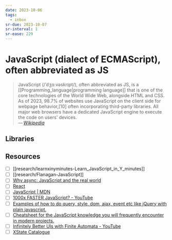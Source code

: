 ```yaml
---
date: 2023-10-06
tags:
  - inbox
sr-due: 2023-10-07
sr-interval: 1
sr-ease: 229
---
```


# JavaScript (dialect of ECMAScript), often abbreviated as JS

> JavaScript (/ˈdʒɑːvəskrɪpt/), often abbreviated as JS, is a
> [[Programming_language|programming language]] that is one of the core
> technologies of the World Wide Web, alongside HTML and CSS. As of 2023,
> 98.7% of websites use JavaScript on the client side for webpage
> behavior,[10] often incorporating third-party libraries. All major web
> browsers have a dedicated JavaScript engine to execute the code on users'
> devices.\
> — <cite>[Wikipedia](https://en.wikipedia.org/wiki/JavaScript)</cite>

## Libraries


## Resources

- [ ] [[research/learnxinyminutes-Learn_JavaScript_in_Y_minutes]]
- [ ] [[research/Flanagan-JavaScript]]
- [ ] [Why async: JavaScript and the real world](https://frontarm.com/courses/async-javascript/promises/why-async/)
- [ ] [React](https://react.dev/learn)
- [ ] [JavaScript | MDN](https://developer.mozilla.org/en-US/docs/Web/JavaScript)
- [ ] [1000x FASTER JavaScript? - YouTube](https://www.youtube.com/watch?v=B76gFi43HvM)
- [ ] [Examples of how to do query, style, dom, ajax, event etc like jQuery with plain javascript.](https://github.com/camsong/You-Dont-Need-jQuery)
- [ ] [Cheatsheet for the JavaScript knowledge you will frequently encounter in modern projects.](https://github.com/mbeaudru/modern-js-cheatsheet)
- [ ] [Infinitely Better UIs with Finite Automata - YouTube](https://www.youtube.com/watch?v=VU1NKX6Qkxc)
- [ ] [XState Catalogue](https://xstate-catalogue.com/)
